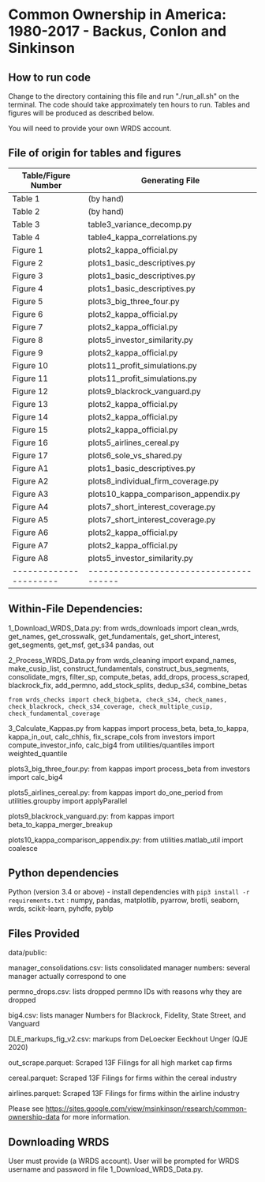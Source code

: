 # Common Ownership in America: 1980-2017 - Backus, Conlon and Sinkinson

## How to run code
Change to the directory containing this file and run "./run_all.sh" on the terminal. The code should take approximately ten hours to run. Tables and figures will be produced as described below.

You will need to provide your own WRDS account.

## File of origin for tables and figures

| Table/Figure Number 	| Generating File			|
| ----------------------|-------------------------------------- |
| Table 1		| (by hand)				|
| Table 2		| (by hand)		 		|
| Table 3		| table3_variance_decomp.py        	|
| Table 4		| table4_kappa_correlations.py         	|
| Figure 1		| plots2_kappa_official.py		|
| Figure 2		| plots1_basic_descriptives.py		|
| Figure 3		| plots1_basic_descriptives.py 		|
| Figure 4		| plots1_basic_descriptives.py		|
| Figure 5		| plots3_big_three_four.py 		|
| Figure 6		| plots2_kappa_official.py 		|
| Figure 7		| plots2_kappa_official.py 		|
| Figure 8		| plots5_investor_similarity.py 	|
| Figure 9		| plots2_kappa_official.py 		|
| Figure 10		| plots11_profit_simulations.py 	|
| Figure 11		| plots11_profit_simulations.py 	|
| Figure 12		| plots9_blackrock_vanguard.py	 	|
| Figure 13		| plots2_kappa_official.py 		|
| Figure 14		| plots2_kappa_official.py 		|
| Figure 15		| plots2_kappa_official.py 		|
| Figure 16		| plots5_airlines_cereal.py	 	|
| Figure 17		| plots6_sole_vs_shared.py 		|
| Figure A1		| plots1_basic_descriptives.py 		|
| Figure A2		| plots8_individual_firm_coverage.py 	|
| Figure A3		| plots10_kappa_comparison_appendix.py 	|
| Figure A4		| plots7_short_interest_coverage.py 	|
| Figure A5		| plots7_short_interest_coverage.py 	|
| Figure A6		| plots2_kappa_official.py 		|
| Figure A7		| plots2_kappa_official.py 		|
| Figure A8		| plots5_investor_similarity.py 	|
| ----------------------|-------------------------------------- |


## Within-File Dependencies:
1_Download_WRDS_Data.py: 
	from wrds_downloads import clean_wrds, get_names, get_crosswalk, get_fundamentals, get_short_interest, get_segments, get_msf, get_s34
	pandas, out

2_Process_WRDS_Data.py
	from wrds_cleaning import expand_names, make_cusip_list, construct_fundamentals, construct_bus_segments, consolidate_mgrs, filter_sp, compute_betas, add_drops, process_scraped, blackrock_fix, add_permno, add_stock_splits, dedup_s34, combine_betas

	from wrds_checks import check_bigbeta, check_s34, check_names, check_blackrock, check_s34_coverage, check_multiple_cusip, check_fundamental_coverage
3_Calculate_Kappas.py
	from kappas import process_beta, beta_to_kappa, kappa_in_out, calc_chhis, fix_scrape_cols
	from investors import compute_investor_info, calc_big4
	from utilities/quantiles import weighted_quantile


plots3_big_three_four.py: 
from kappas import process_beta
from investors import calc_big4

plots5_airlines_cereal.py: 
from kappas import do_one_period
from utilities.groupby import applyParallel

plots9_blackrock_vanguard.py: from kappas import beta_to_kappa_merger_breakup

plots10_kappa_comparison_appendix.py: from utilities.matlab_util import coalesce

## Python  dependencies
Python (version 3.4 or above) - install dependencies with `pip3 install -r requirements.txt`
: numpy, pandas, matplotlib, pyarrow, brotli, seaborn, wrds, scikit-learn, pyhdfe, pyblp


## Files Provided

data/public:

manager_consolidations.csv: lists consolidated manager numbers: several manager actually correspond to one

permno_drops.csv: lists dropped permno IDs with reasons why they are dropped

big4.csv: lists manager Numbers for Blackrock, Fidelity, State Street, and Vanguard

DLE_markups_fig_v2.csv: markups from DeLoecker Eeckhout Unger (QJE 2020)

out_scrape.parquet: Scraped 13F Filings for all high market cap firms

cereal.parquet: Scraped 13F Filings for firms within the cereal industry

airlines.parquet: Scraped 13F Filings for firms within the airline industry

Please see https://sites.google.com/view/msinkinson/research/common-ownership-data for  more information.

## Downloading WRDS
User must provide (a WRDS account). User will be prompted for WRDS username and password in file 1_Download_WRDS_Data.py.
